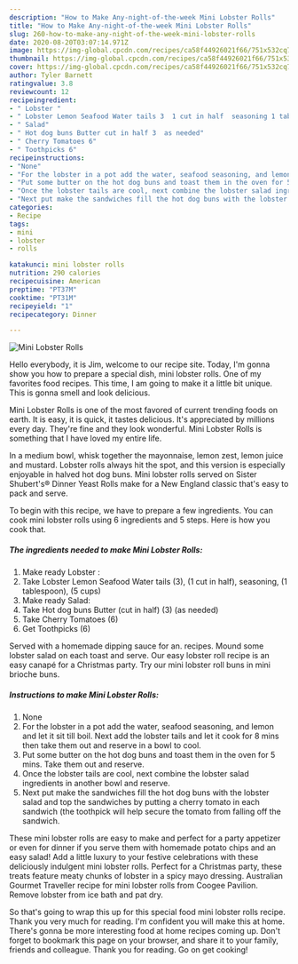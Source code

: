 ```yaml
---
description: "How to Make Any-night-of-the-week Mini Lobster Rolls"
title: "How to Make Any-night-of-the-week Mini Lobster Rolls"
slug: 260-how-to-make-any-night-of-the-week-mini-lobster-rolls
date: 2020-08-20T03:07:14.971Z
image: https://img-global.cpcdn.com/recipes/ca58f44926021f66/751x532cq70/mini-lobster-rolls-recipe-main-photo.jpg
thumbnail: https://img-global.cpcdn.com/recipes/ca58f44926021f66/751x532cq70/mini-lobster-rolls-recipe-main-photo.jpg
cover: https://img-global.cpcdn.com/recipes/ca58f44926021f66/751x532cq70/mini-lobster-rolls-recipe-main-photo.jpg
author: Tyler Barnett
ratingvalue: 3.8
reviewcount: 12
recipeingredient:
- " Lobster "
- " Lobster Lemon Seafood Water tails 3  1 cut in half  seasoning 1 tablespoon  5 cups"
- " Salad"
- " Hot dog buns Butter cut in half 3  as needed"
- " Cherry Tomatoes 6"
- " Toothpicks 6"
recipeinstructions:
- "None"
- "For the lobster in a pot add the water, seafood seasoning, and lemon and let it sit till boil. Next add the lobster tails and let it cook for 8 mins then take them out and reserve in a bowl to cool."
- "Put some butter on the hot dog buns and toast them in the oven for 5 mins. Take them out and reserve."
- "Once the lobster tails are cool, next combine the lobster salad ingredients in another bowl and reserve."
- "Next put make the sandwiches fill the hot dog buns with the lobster salad and top the sandwiches by putting a cherry tomato in each sandwich (the toothpick will help secure the tomato from falling off the sandwich."
categories:
- Recipe
tags:
- mini
- lobster
- rolls

katakunci: mini lobster rolls 
nutrition: 290 calories
recipecuisine: American
preptime: "PT37M"
cooktime: "PT31M"
recipeyield: "1"
recipecategory: Dinner

---
```



![Mini Lobster Rolls](https://img-global.cpcdn.com/recipes/ca58f44926021f66/751x532cq70/mini-lobster-rolls-recipe-main-photo.jpg)

Hello everybody, it is Jim, welcome to our recipe site. Today, I'm gonna show you how to prepare a special dish, mini lobster rolls. One of my favorites food recipes. This time, I am going to make it a little bit unique. This is gonna smell and look delicious.

Mini Lobster Rolls is one of the most favored of current trending foods on earth. It is easy, it is quick, it tastes delicious. It's appreciated by millions every day. They're fine and they look wonderful. Mini Lobster Rolls is something that I have loved my entire life.

In a medium bowl, whisk together the mayonnaise, lemon zest, lemon juice and mustard. Lobster rolls always hit the spot, and this version is especially enjoyable in halved hot dog buns. Mini lobster rolls served on Sister Shubert&#39;s® Dinner Yeast Rolls make for a New England classic that&#39;s easy to pack and serve.


To begin with this recipe, we have to prepare a few ingredients. You can cook mini lobster rolls using 6 ingredients and 5 steps. Here is how you cook that.

<!--inarticleads1-->

##### The ingredients needed to make Mini Lobster Rolls:

1. Make ready  Lobster :
1. Take  Lobster Lemon Seafood Water tails (3),  (1 cut in half),  seasoning, (1 tablespoon),  (5 cups)
1. Make ready  Salad:
1. Take  Hot dog buns Butter (cut in half) (3)  (as needed)
1. Take  Cherry Tomatoes (6)
1. Get  Toothpicks (6)


Served with a homemade dipping sauce for an. recipes. Mound some lobster salad on each toast and serve. Our easy lobster roll recipe is an easy canapé for a Christmas party. Try our mini lobster roll buns in mini brioche buns. 

<!--inarticleads2-->

##### Instructions to make Mini Lobster Rolls:

1. None
1. For the lobster in a pot add the water, seafood seasoning, and lemon and let it sit till boil. Next add the lobster tails and let it cook for 8 mins then take them out and reserve in a bowl to cool.
1. Put some butter on the hot dog buns and toast them in the oven for 5 mins. Take them out and reserve.
1. Once the lobster tails are cool, next combine the lobster salad ingredients in another bowl and reserve.
1. Next put make the sandwiches fill the hot dog buns with the lobster salad and top the sandwiches by putting a cherry tomato in each sandwich (the toothpick will help secure the tomato from falling off the sandwich.


These mini lobster rolls are easy to make and perfect for a party appetizer or even for dinner if you serve them with homemade potato chips and an easy salad! Add a little luxury to your festive celebrations with these deliciously indulgent mini lobster rolls. Perfect for a Christmas party, these treats feature meaty chunks of lobster in a spicy mayo dressing. Australian Gourmet Traveller recipe for mini lobster rolls from Coogee Pavilion. Remove lobster from ice bath and pat dry. 

So that's going to wrap this up for this special food mini lobster rolls recipe. Thank you very much for reading. I'm confident you will make this at home. There's gonna be more interesting food at home recipes coming up. Don't forget to bookmark this page on your browser, and share it to your family, friends and colleague. Thank you for reading. Go on get cooking!
